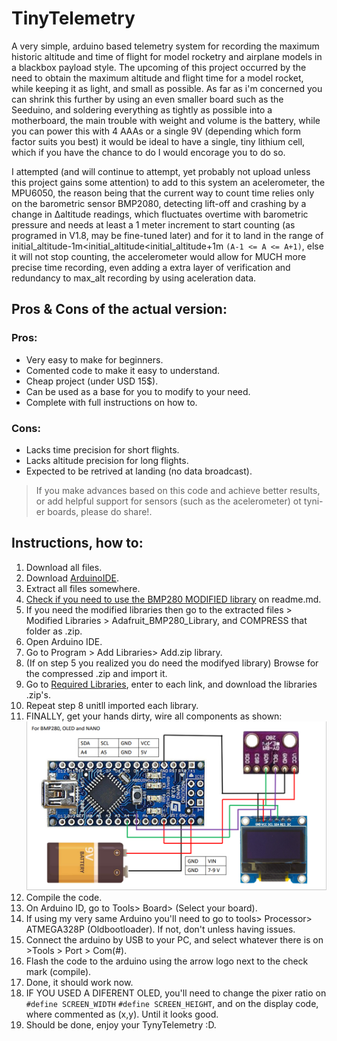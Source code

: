 # TinyTelemetry
A very simple, arduino based telemetry system for recording the maximum historic altitude and time of flight for model rocketry and airplane models in a blackbox payload style. The upcoming of this project occurred by the need to obtain the maximum altitude and flight time for a model rocket, while keeping it as light, and small as possible. As far as i'm concerned you can shrink this further by using an even smaller board such as the Seeduino, and soldering everything as tightly as possible into a motherboard, the main trouble with weight and volume is the battery, while you can power this with 4 AAAs or a single 9V (depending which form factor suits you best) it would be ideal to have a single, tiny lithium cell, which if you have the chance to do I would encorage you to do so.

I attempted (and will continue to attempt, yet probably not upload unless this project gains some attention) to add to this system an acelerometer, the MPU6050, the reason being that the current way to count time relies only on the barometric sensor BMP2080, detecting lift-off and crashing by a change in Δaltitude readings, which fluctuates overtime with barometric pressure and needs at least a 1 meter increment to start counting (as programed in V1.8, may be fine-tuned later) and for it to land in the range of initial_altitude-1m<initial_altitude<initial_altitude+1m 
`(A-1 <= A <= A+1)`, else it will not stop counting, the accelerometer would allow for MUCH more precise time recording, even adding a extra layer of verification and redundancy to max_alt recording by using aceleration data.

## Pros & Cons of the actual version:

### Pros:
- Very easy to make for beginners.
- Comented code to make it easy to understand.
- Cheap project (under USD 15$).
- Can be used as a base for you to modify to your need.
- Complete with full instructions on how to.

### Cons:
- Lacks time precision for short flights.
- Lacks altitude precision for long flights.
- Expected to be retrived at landing (no data broadcast).

> If you make advances based on this code and achieve better results, or add helpful support for sensors (such as the acelerometer) ot tyni-er boards, please do share!.

## Instructions, how to:
1. Download all files.
2. Download [ArduinoIDE](https://www.arduino.cc/en/software).
3. Extract all files somewhere.
5. [Check if you need to use the BMP280 MODIFIED library](https://github.com/fgutep/TinyTelemetry/tree/main/Modified%20libraries/Adafruit_BMP280_Library) on readme.md.
6. If you need the modified libraries then go to the extracted files > Modified Libraries > Adafruit_BMP280_Library, and COMPRESS that folder as .zip. 
7. Open Arduino IDE.
8. Go to Program > Add Libraries> Add.zip library.
9. (If on step 5 you realized you do need the modifyed library) Browse for the compressed .zip and import it.
10. Go to [Required Libraries](https://github.com/fgutep/TinyTelemetry/blob/main/RequiredLibraries), enter to each link, and download the libraries .zip's.
11. Repeat step 8 unitll imported each library.
12. FINALLY, get your hands dirty, wire all components as shown:
![Wiring diagram](OnlyBMP280_Diagram.png)
13. Compile the code.
14. On Arduino ID, go to Tools> Board> (Select your board).
15. If using my very same Arduino you'll need to go to tools> Processor> ATMEGA328P (Oldbootloader). If not, don't unless having issues.
16. Connect the arduino by USB to your PC, and select whatever there is on >Tools > Port > Com(#).
17. Flash the code to the arduino using the arrow logo next to the check mark (compile).
18. Done, it should work now.
19. IF YOU USED A DIFERENT OLED, you'll need to change the pixer ratio on `#define SCREEN_WIDTH` `#define SCREEN_HEIGHT`, and on the display code, where commented as (x,y). Until it looks good.
20. Should be done, enjoy your TynyTelemetry :D.
